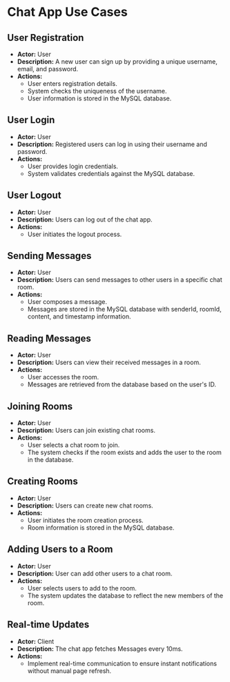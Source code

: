 # Chat App Use Cases

## User Registration

- **Actor:** User
- **Description:** A new user can sign up by providing a unique username, email, and password.
- **Actions:**
  - User enters registration details.
  - System checks the uniqueness of the username.
  - User information is stored in the MySQL database.

## User Login

- **Actor:** User
- **Description:** Registered users can log in using their username and password.
- **Actions:**
  - User provides login credentials.
  - System validates credentials against the MySQL database.

## User Logout

- **Actor:** User
- **Description:** Users can log out of the chat app.
- **Actions:**
  - User initiates the logout process.

## Sending Messages

- **Actor:** User
- **Description:** Users can send messages to other users in a specific chat room.
- **Actions:**
  - User composes a message.
  - Messages are stored in the MySQL database with senderId, roomId, content, and timestamp information.

## Reading Messages

- **Actor:** User
- **Description:** Users can view their received messages in a room.
- **Actions:**
  - User accesses the room.
  - Messages are retrieved from the database based on the user's ID.

## Joining Rooms

- **Actor:** User
- **Description:** Users can join existing chat rooms.
- **Actions:**
  - User selects a chat room to join.
  - The system checks if the room exists and adds the user to the room in the database.

## Creating Rooms

- **Actor:** User
- **Description:** Users can create new chat rooms.
- **Actions:**
  - User initiates the room creation process.
  - Room information is stored in the MySQL database.

## Adding Users to a Room

- **Actor:** User
- **Description:** User can add other users to a chat room.
- **Actions:**
  - User selects users to add to the room.
  - The system updates the database to reflect the new members of the room.

## Real-time Updates

- **Actor:** Client
- **Description:** The chat app fetches Messages every 10ms.
- **Actions:**
  - Implement real-time communication to ensure instant notifications without manual page refresh.
